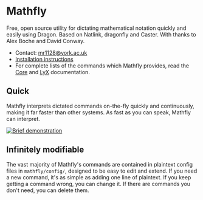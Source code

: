 # Mathfly
Free, open source utility for dictating mathematical notation quickly and easily using Dragon. Based on Natlink, dragonfly and Caster. With thanks to Alex Boche and David Conway.

* Contact: mr1128@york.ac.uk
* [Installation instructions](mathfly/docs/installation.md)
* For complete lists of the commands which Mathfly provides, read the [Core](mathfly/docs/Core.pdf) and [LyX](mathfly/docs/LyX.pdf) documentation.

## Quick
Mathfly interprets dictated commands on-the-fly quickly and continuously, making it far faster than other systems. As fast as you can speak, Mathfly can interpret.

[![Brief demonstration](http://img.youtube.com/vi/7eZ6fMztvwA/0.jpg)](https://www.youtube.com/watch?v=7eZ6fMztvwA)

## Infinitely modifiable
The vast majority of Mathfly's commands are contained in plaintext config files in `mathfly/config/`, designed to be easy to edit and extend. If you need a new command, it's as simple as adding one line of plaintext. If you keep getting a command wrong, you can change it. If there are commands you don't need, you can delete them.
